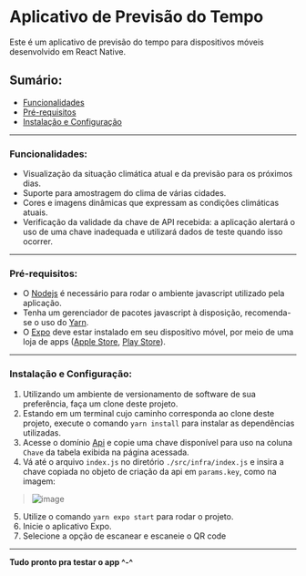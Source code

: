 # Aplicativo de Previsão do Tempo

Este é um aplicativo de previsão do tempo para dispositivos móveis desenvolvido em React Native.

## Sumário:
- [Funcionalidades](#funcionalidades)
- [Pré-requisitos](#pré-requisitos)
- [Instalação e Configuração](#instalação-e-configuração)

---

### Funcionalidades:

- Visualização da situação climática atual e da previsão para os próximos dias.
- Suporte para amostragem do clima de várias cidades.
- Cores e imagens dinâmicas que expressam as condições climáticas atuais.
- Verificação da validade da chave de API recebida: a aplicação alertará o uso de uma chave inadequada e utilizará dados de teste quando isso ocorrer.

---

### Pré-requisitos:

- O [Nodejs](https://nodejs.org/en) é necessário para rodar o ambiente javascript utilizado pela aplicação.
- Tenha um gerenciador de pacotes javascript à disposição, recomenda-se o uso do [Yarn](https://yarnpkg.com/).
- O [Expo](https://expo.dev/) deve estar instalado em seu dispositivo móvel, por meio de uma loja de apps ([Apple Store](https://www.apple.com/br/app-store/), [Play Store](https://play.google.com/store)).

---

### Instalação e Configuração:

1. Utilizando um ambiente de versionamento de software de sua preferência, faça um clone deste projeto.
2. Estando em um terminal cujo caminho corresponda ao clone deste projeto, execute o comando `yarn install` para instalar as dependências utilizadas.
3. Acesse o domínio [Api](https://console.hgbrasil.com/keys) e copie uma chave disponível para uso na coluna `Chave` da tabela exibida na página acessada.
4. Vá até o arquivo `index.js` no diretório `./src/infra/index.js` e insira a chave copiada no objeto de criação da api em `params.key`, como na imagem:
> ![image](https://user-images.githubusercontent.com/68082947/236066436-e761ad8c-4206-4fb3-aa1c-052989daa402.png)
5. Utilize o comando `yarn expo start` para rodar o projeto.
6. Inicie o aplicativo Expo.
7. Selecione a opção de escanear e escaneie o QR code
---

**Tudo pronto pra testar o app ^-^**


